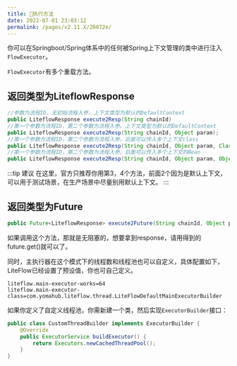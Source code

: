 ```yaml
---
title: 🎡执行方法
date: 2022-07-01 23:03:12
permalink: /pages/v2.11.X/20072e/
---
```


你可以在Springboot/Spring体系中的任何被Spring上下文管理的类中进行注入`FlowExecutor`。

`FlowExecutor`有多个重载方法。

## 返回类型为LiteflowResponse

```java
//参数为流程ID，无初始流程入参，上下文类型为默认的DefaultContext
public LiteflowResponse execute2Resp(String chainId)
//第一个参数为流程ID，第二个参数为流程入参。上下文类型为默认的DefaultContext
public LiteflowResponse execute2Resp(String chainId, Object param);
//第一个参数为流程ID，第二个参数为流程入参，后面可以传入多个上下文class
public LiteflowResponse execute2Resp(String chainId, Object param, Class<?>... contextBeanClazzArray)
//第一个参数为流程ID，第二个参数为流程入参，后面可以传入多个上下文的Bean
public LiteflowResponse execute2Resp(String chainId, Object param, Object... contextBeanArray)
```
:::tip 建议
在这里，官方只推荐你用第3，4个方法，前面2个因为是默认上下文，可以用于测试场景，在生产场景中尽量别用默认上下文。
:::

## 返回类型为Future

```java
public Future<LiteflowResponse> execute2Future(String chainId, Object param, Class<?>... contextBeanClazzArray)
```

如果调用这个方法，那就是无阻塞的，想要拿到response，请用得到的future.get()就可以了。

同时，主执行器在这个模式下的线程数和线程池也可以自定义，具体配置如下，LiteFlow已经设置了预设值，你也可自己定义。

```properties
liteflow.main-executor-works=64
liteflow.main-executor-class=com.yomahub.liteflow.thread.LiteFlowDefaultMainExecutorBuilder
```

如果你定义了自定义线程池，你需新建一个类，然后实现`ExecutorBuilder`接口：

```java
public class CustomThreadBuilder implements ExecutorBuilder {
    @Override
    public ExecutorService buildExecutor() {
        return Executors.newCachedThreadPool();
    }
}
```


